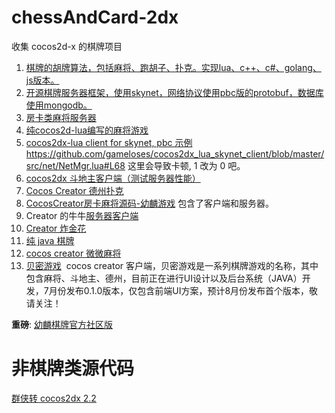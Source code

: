 # chessAndCard-2dx
收集 cocos2d-x 的棋牌项目

1. [棋牌的胡牌算法，包括麻将、跑胡子、扑克。实现lua、c++、c#、golang、js版本。](https://github.com/yuanfengyun/qipai)
2. [开源棋牌服务器框架，使用skynet，网络协议使用pbc版的protobuf，数据库使用mongodb。](https://github.com/yuanfengyun/chess_server)
3. [房卡类麻将服务器](https://github.com/yuanfengyun/mj_server)
4. [纯cocos2d-lua编写的麻将游戏](https://github.com/yuanfengyun/mj_client)
5. [cocos2dx-lua client for skynet, pbc 示例](https://github.com/gameloses/cocos2dx_lua_skynet_client) https://github.com/gameloses/cocos2dx_lua_skynet_client/blob/master/src/net/NetMgr.lua#L68 这里会导致卡顿, 1 改为 0 吧。
6. [cocos2dx 斗地主客户端（测试服务器性能）](https://github.com/gameloses/doudizhu)
7. [Cocos Creator 德州扑克](https://github.com/tiancityycf/cocos)
8. [CocosCreator房卡麻将源码-幼麟游戏](http://store.cocos.com/stuff/show/178902.html) 包含了客户端和服务器。
9. Creator 的牛牛[服务器](https://github.com/cqyuanyou/niuniuNodeJS)[客户端](https://github.com/cqyuanyou/niuniuapp)
10. [Creator 炸金花](https://github.com/gjh1987/cccGame/)
11. [纯 java 棋牌](http://git.oschina.net/beimigame/beimi)
12. [cocos creator 微微麻将](https://github.com/jimheaven/weiweimajiang)
13. [贝密游戏](https://gitee.com/beimigame/beimi)  cocos creator 客户端，贝密游戏是一系列棋牌游戏的名称，其中包含麻将、斗地主、德州，目前正在进行UI设计以及后台系统（JAVA）开发，7月份发布0.1.0版本，仅包含前端UI方案，预计8月份发布首个版本，敬请关注！


**重磅**: [幼麟棋牌官方社区版](https://github.com/babykylin/babykylin_scmj)

# 非棋牌类源代码
[群侠转 cocos2dx 2.2](https://github.com/ShortTailLab/ph-open)

